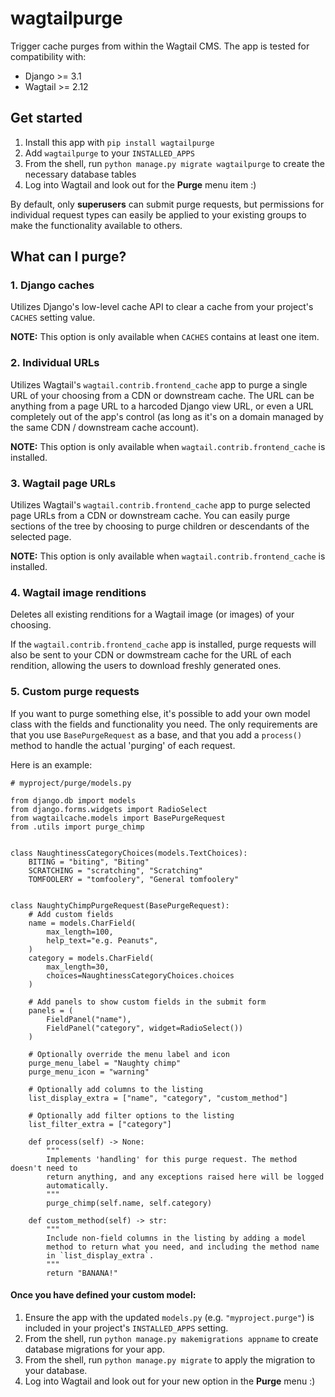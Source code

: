 # wagtailpurge

Trigger cache purges from within the Wagtail CMS. The app is tested for compatibility with:
- Django >= 3.1
- Wagtail >= 2.12

## Get started

1. Install this app with `pip install wagtailpurge`
2. Add `wagtailpurge` to your `INSTALLED_APPS`
3. From the shell, run `python manage.py migrate wagtailpurge` to create the necessary database tables
4. Log into Wagtail and look out for the **Purge** menu item :)

By default, only **superusers** can submit purge requests, but permissions for individual request types can easily be applied to your existing groups to make the functionality available to others.

## What can I purge?

### 1. Django caches

Utilizes Django's low-level cache API to clear a cache from your project's `CACHES` setting value.

**NOTE:** This option is only available when `CACHES` contains at least one item.

### 2. Individual URLs

Utilizes Wagtail's `wagtail.contrib.frontend_cache` app to purge a single URL of your choosing from a CDN or downstream cache. The URL can be anything from a page URL to a harcoded Django view URL, or even a URL completely out of the app's control (as long as it's on a domain managed by the same CDN / downstream cache account).

**NOTE:** This option is only available when `wagtail.contrib.frontend_cache` is installed.

### 3. Wagtail page URLs

Utilizes Wagtail's `wagtail.contrib.frontend_cache` app to purge selected page URLs from a CDN or downstream cache. You can easily purge sections of the tree by choosing to purge children or descendants of the selected page.

**NOTE:** This option is only available when `wagtail.contrib.frontend_cache` is installed.

### 4. Wagtail image renditions

Deletes all existing renditions for a Wagtail image (or images) of your choosing.

If the `wagtail.contrib.frontend_cache` app is installed, purge requests will also be sent to your CDN or dowmstream cache for the URL of each rendition, allowing the users to download freshly generated ones.

### 5. Custom purge requests

If you want to purge something else, it's possible to add your own model class with the fields and functionality you need. The only requirements are that you use `BasePurgeRequest` as a base, and that you add a `process()` method to handle the actual 'purging' of each request.

Here is an example:

```
# myproject/purge/models.py

from django.db import models
from django.forms.widgets import RadioSelect
from wagtailcache.models import BasePurgeRequest
from .utils import purge_chimp


class NaughtinessCategoryChoices(models.TextChoices):
    BITING = "biting", "Biting"
    SCRATCHING = "scratching", "Scratching"
    TOMFOOLERY = "tomfoolery", "General tomfoolery"


class NaughtyChimpPurgeRequest(BasePurgeRequest):
    # Add custom fields
    name = models.CharField(
        max_length=100,
        help_text="e.g. Peanuts",
    )
    category = models.CharField(
        max_length=30,
        choices=NaughtinessCategoryChoices.choices
    )

    # Add panels to show custom fields in the submit form
    panels = (
        FieldPanel("name"),
        FieldPanel("category", widget=RadioSelect())
    )

    # Optionally override the menu label and icon
    purge_menu_label = "Naughty chimp"
    purge_menu_icon = "warning"

    # Optionally add columns to the listing
    list_display_extra = ["name", "category", "custom_method"]

    # Optionally add filter options to the listing
    list_filter_extra = ["category"]

    def process(self) -> None:
        """
        Implements 'handling' for this purge request. The method doesn't need to
        return anything, and any exceptions raised here will be logged
        automatically.
        """
        purge_chimp(self.name, self.category)

    def custom_method(self) -> str:
        """
        Include non-field columns in the listing by adding a model
        method to return what you need, and including the method name
        in `list_display_extra`.
        """
        return "BANANA!"
```

#### Once you have defined your custom model:

1. Ensure the app with the updated `models.py` (e.g. `"myproject.purge"`) is included in your project's `INSTALLED_APPS` setting.
2. From the shell, run `python manage.py makemigrations appname` to create database migrations for your app.
3. From the shell, run `python manage.py migrate` to apply the migration to your database.
4. Log into Wagtail and look out for your new option in the **Purge** menu :)
